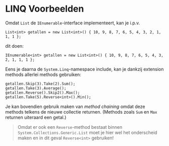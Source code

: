 # LINQ Voorbeelden

Omdat `List` de `IEnumerable`-interface implementeert, kan je i.p.v.

```
List<int> getallen = new List<int>() { 10, 9, 8, 7, 6, 5, 4, 3, 2, 1, 1, 1 };
```

dit doen:

```
IEnumerable<int> getallen = new List<int>() { 10, 9, 8, 7, 6, 5, 4, 3, 2, 1, 1, 1 };
```

Eens je daarna de `System.Linq`-namespace include, kan je dankzij extension methods
allerlei methods gebruiken:

```
getallen.Skip(3).Take(2).Sum();
getallen.Take(3).Average();
getallen.Reverse().Skip2().Max();
getallen.Take(5).Reverse<int>().Min();
```

Je kan bovendien gebruik maken van *method chaining* omdat deze methods telkens
de nieuwe collectie returnen.
(Methods zoals `Sum` en `Max` returnen uiteraard een getal.)

> Omdat er ook een `Reverse`-method bestaat binnen `System.Collections.Generic.List`
moet je hier wel het onderscheid maken en in dit geval `Reverse<int>` gebruiken!

